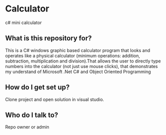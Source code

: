 # Calculator
c# mini calculator

## What is this repository for?
This is a C# windows graphic based calculator program that looks and operates like a physical calculator (minimum operations: addition, subtraction, multiplication and division).That allows the user to directly type numbers into the calculator (not just use mouse clicks), that demonstrates my understand of Microsoft .Net C# and Object Oriented Programming

## How do I get set up?
Clone project and open solution in visual studio.

## Who do I talk to?
Repo owner or admin
